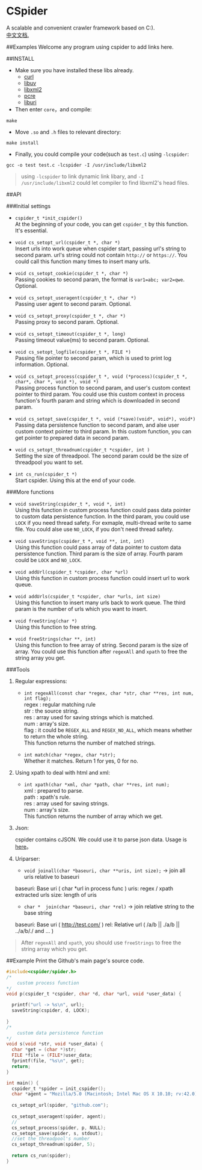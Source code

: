 # CSpider

A scalable and convenient crawler framework based on C:).  
[中文文档.](https://github.com/luohaha/CSpider/wiki/中文文档)

##Examples
Welcome any program using cspider to add links here.

##INSTALL
* Make sure you have installed these libs already.
	* [curl](https://github.com/bagder/curl)
	* [libuv](https://github.com/libuv/libuv)
	* [libxml2](http://xmlsoft.org/index.html)
	* [pcre](http://www.pcre.org)
	* [liburi](https://github.com/mitghi/liburi)
* Then enter `core`，and compile:

```
make
```

* Move `.so` and `.h` files to relevant directory:  

```
make install
```

* Finally, you could compile your code(such as `test.c`) using `-lcspider`:  

```
gcc -o test test.c -lcspider -I /usr/include/libxml2
```

> using `-lcspider` to link dynamic link libary, and `-I /usr/include/libxml2` could let compiler to find libxml2's head files.  

##API

###Initial settings
* `cspider_t *init_cspider()`  
	At the beginning of your code, you can get `cspider_t` by this function. It's essential.
	
* `void cs_setopt_url(cspider_t *, char *)`  
	Insert urls into work queue when cspider start, passing url's string to second param. url's string could not contain `http://` or `https://`. You could call this function many times to insert many urls.
	
* `void cs_setopt_cookie(cspider_t *, char *)`  
	Passing cookies to second param, the format is `var1=abc; var2=qwe`. Optional.
	
* `void cs_setopt_useragent(cspider_t *, char *)`  
	Passing user agent to second param. Optional.
	
* `void cs_setopt_proxy(cspider_t *, char *)`  
	Passing proxy to second param. Optional.  
	
* `void cs_setopt_timeout(cspider_t *, long)`  
	Passing timeout value(ms) to second param. Optional.
	
* `void cs_setopt_logfile(cspider_t *, FILE *)`  
	Passing file pointer to second param, which is used to print log information. Optional. 
	
* `void cs_setopt_process(cspider_t *, void (*process)(cspider_t *, char*, char *, void *), void *)`   
	Passing process function to second param, and user's custom context pointer to third param. You could use this custom context in process function's fourth param and string which is downloaded in second param.
	
* `void cs_setopt_save(cspider_t *, void (*save)(void*, void*), void*)`  
	Passing data persistence function to second param, and alse user custom context pointer to third param. In this custom function, you can get pointer to prepared data in second param.
	
* `void cs_setopt_threadnum(cspider_t *cspider, int )`  
	Setting the size of threadpool. The second param could be the size of threadpool you want to set.
	
* `int cs_run(cspider_t *)`  
	Start cspider. Using this at the end of your code.  
	
###More functions

* `void saveString(cspider_t *, void *, int)`  
	Using this function in custom process function could pass data pointer to custom data persistence function. In the third param, you could use `LOCK` if you need thread safety. For exmaple, multi-thread write to same file. You could alse use `NO_LOCK`, if you don't need thread safety. 
	
* `void saveStrings(cspider_t *, void **, int, int)`  
	Using this function could pass array of data pointer to custom data persistence function. Third param is the size of array. Fourth param could be `LOCK` and `NO_LOCK`.  
	
* `void addUrl(cspider_t *cspider, char *url)`  
	Using this function in custom process function could insert url to work queue.  
	
* `void addUrls(cspider_t *cspider, char *urls, int size)`  
	Using this function to insert many urls back to work queue. The third param is the number of urls which you want to insert.  
	
* `void freeString(char *)`  
	Using this function to free string.  
	
* `void freeStrings(char **, int)`  
	Using this function to free array of string. Second param is the size of array. You could use this function after `regexAll` and `xpath` to free the string array you get.
	
###Tools

1. Regular expressions:  

	* `int regexAll(const char *regex, char *str, char **res, int num, int flag);`  
	regex : regular matching rule  
	str : the source string.  
	res : array used for saving strings which is matched.    
	num : array's size.   
	flag : it could be `REGEX_ALL` and `REGEX_NO_ALL`, which means whether to return the whole string.  
	This function returns the number of matched strings.  
	
	* `int match(char *regex, char *str);`  
	Whether it matches. Return 1 for yes, 0 for no.  
	
2. Using xpath to deal with html and xml:

	* `int xpath(char *xml, char *path, char **res, int num);`  
	xml : prepared to parse.  
	path : xpath's rule.  
	res : array used for saving strings.   
	num : array's size.  
	This function returns the number of array which we get.  
	
3. Json:  

	cspider contains cJSON. We could use it to parse json data. Usage is [here](https://github.com/kbranigan/cJSON)。  

4. Uriparser:

	* `void joinall(char *baseuri, char **uris, int size);` -> join all uris relative to baseuri
	
	baseuri: Base uri ( char *url in process func )
	uris: regex / xpath extracted urls
	size: length of uris

	* `char *  join(char *baseuri, char *rel)` -> join relative string to the base string
	
	baseuri: Base uri ( http://test.com/ )
	rel: Relative url ( /a/b || ./a/b || ../a/b/./ and ... )

>After `regexAll` and `xpath`, you should use `freeStrings` to free the string array which you get.

##Example
Print the Github's main page's source code.  

```c
#include<cspider/spider.h>
/*
	custom process function
*/
void p(cspider_t *cspider, char *d, char *url, void *user_data) {

  printf("url -> %s\n", url);
  saveString(cspider, d, LOCK);
  
}
/*
	custom data persistence function
*/
void s(void *str, void *user_data) {
  char *get = (char *)str;
  FILE *file = (FILE*)user_data;
  fprintf(file, "%s\n", get);
  return;
}

int main() {
  cspider_t *spider = init_cspider(); 
  char *agent = "Mozilla/5.0 (Macintosh; Intel Mac OS X 10.10; rv:42.0) Gecko/20100101 Firefox/42.0";
  
  cs_setopt_url(spider, "github.com");
  
  cs_setopt_useragent(spider, agent);
  //
  cs_setopt_process(spider, p, NULL);
  cs_setopt_save(spider, s, stdout);
  //set the threadpool's number
  cs_setopt_threadnum(spider, 5);
  
  return cs_run(spider);
}
```  
